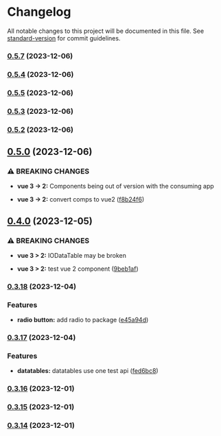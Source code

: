 # Changelog

All notable changes to this project will be documented in this file. See [standard-version](https://github.com/conventional-changelog/standard-version) for commit guidelines.

### [0.5.7](https://github.com/tejas-encora/IO-Component-Library/compare/v0.5.4...v0.5.7) (2023-12-06)

### [0.5.4](https://github.com/tejas-encora/IO-Component-Library/compare/v0.5.5...v0.5.4) (2023-12-06)

### [0.5.5](https://github.com/tejas-encora/IO-Component-Library/compare/v0.5.3...v0.5.5) (2023-12-06)

### [0.5.3](https://github.com/tejas-encora/IO-Component-Library/compare/v0.5.2...v0.5.3) (2023-12-06)

### [0.5.2](https://github.com/tejas-encora/IO-Component-Library/compare/v0.5.0...v0.5.2) (2023-12-06)

## [0.5.0](https://github.com/tejas-encora/IO-Component-Library/compare/v0.4.0...v0.5.0) (2023-12-06)


### ⚠ BREAKING CHANGES

* **vue 3 -> 2:** Components being out of version with the consuming app

* **vue 3 -> 2:** convert comps to vue2 ([f8b24f6](https://github.com/tejas-encora/IO-Component-Library/commit/f8b24f609dd1f19955438b72841cfac02a0097a1))

## [0.4.0](https://github.com/tejas-encora/IO-Component-Library/compare/v0.3.18...v0.4.0) (2023-12-05)


### ⚠ BREAKING CHANGES

* **vue 3 > 2:** IODataTable may be broken

* **vue 3 > 2:** test vue 2 component ([9beb1af](https://github.com/tejas-encora/IO-Component-Library/commit/9beb1af4b3b41fcd7549ce22c01fc384ec24427e))

### [0.3.18](https://github.com/tejas-encora/IO-Component-Library/compare/v0.3.17...v0.3.18) (2023-12-04)


### Features

* **radio button:** add radio to package ([e45a94d](https://github.com/tejas-encora/IO-Component-Library/commit/e45a94d55d0b0d4f74fe6f9a79b108931cdb0419))

### [0.3.17](https://github.com/tejas-encora/IO-Component-Library/compare/v0.3.16...v0.3.17) (2023-12-04)


### Features

* **datatables:** datatables use one test api ([fed6bc8](https://github.com/tejas-encora/IO-Component-Library/commit/fed6bc8127991a4d1baf67c32755a5d8c84a0d30))

### [0.3.16](https://github.com/tejas-encora/IO-Component-Library/compare/v0.3.15...v0.3.16) (2023-12-01)

### [0.3.15](https://github.com/tejas-encora/IO-Component-Library/compare/v0.3.13...v0.3.15) (2023-12-01)

### [0.3.14](https://github.com/tejas-encora/IO-Component-Library/compare/v0.3.13...v0.3.14) (2023-12-01)
